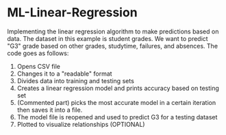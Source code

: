 # ML-Linear-Regression
Implementing the linear regression algorithm to make predictions based on data. 
The dataset in this example is student grades.
We want to predict "G3" grade based on other grades, studytime, failures, and absences.
The code goes as follows:
 1. Opens CSV file 
 2. Changes it to a "readable" format
 3. Divides data into training and testing sets
 4. Creates a linear regression model and prints accuracy based on testing set
 5. (Commented part) picks the most accurate model in a certain iteration then saves it into a file.
 6. The model file is reopened and used to predict G3 for a testing dataset
 7. Plotted to visualize relationships (OPTIONAL) 
